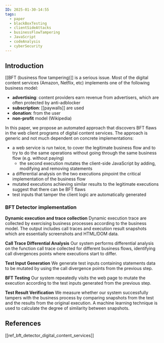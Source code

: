 ```yaml
---
ID: 2025-01-30-14:55
tags:
  - paper
  - blackBoxTesting
  - clientSideAttacks
  - businessFlowTampering
  - JavaScript
  - codeAnalysis
  - cyberSecurity
---
```

## Introduction

[[BFT (business flow tampering)]] is a serious issue. Most of the digital content services (Amazon, Netflix, etc) implements one of the following business model:
- **advertising**: content providers earn revenue from advertisers, which are often protected by anti-adblocker
- **subscription**: [[paywalls]] are used 
- **donation**: from the user
- **non-profit** model (Wikipedia)

In this paper, we propose an automated approach that discovers BFT flaws in the web client programs of digital content services. The approach is generic and not much dependent on concrete implementations:
- a web service is run twice, to cover the legitimate business flow and to try to do the same operations without going through the same business flow (e.g. without paying)
	- the second execution mutates the client-side JavaScript by adding, modifying and removing statements
- a differential analysis on the two executions pinpoint the critical implementation of the business flow
- mutated executions achieving similar results to the legitimate executions suggest that there can be BFT flaws
- test inputs that tamper the client logic are automatically generated

### BFT Detector implementation

**Dynamic execution and trace collection**
Dynamic execution trace are collected by exercising business processes according to the business model. The output includes call traces and execution result snapshots which are essentially screenshots and HTML/DOM data.

**Call Trace Differential Analysis**
Our system performs differential analysis on the function call trace collected for different business flows, identifying call divergences points where executions start to differ.

**Test Input Generation**
We generate test inputs containing statements data to be mutated by using the call divergence points from the previous step.

**BFT Testing**
Our system repeatedly visits the web page to mutate the execution according to the test inputs generated from the previous step.

**Test Result Verification**
We measure whether our system successfully tampers with the business process by comparing snapshots from the test and the results from the original execution. A machine learning technique is used to calculate the degree of similarity between snapshots.

## References
[[ref_bft_detector_digital_content_services]]